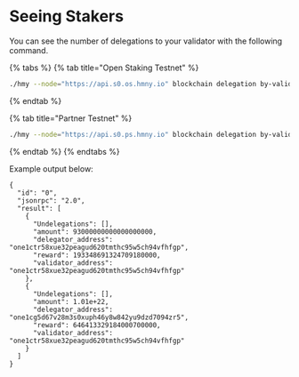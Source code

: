 # Seeing Stakers

You can see the number of delegations to your validator with the following command.

{% tabs %}
{% tab title="Open Staking Testnet" %}
```bash
./hmy --node="https://api.s0.os.hmny.io" blockchain delegation by-validator [VALIDATOR ADDRESS]
```
{% endtab %}

{% tab title="Partner Testnet" %}
```bash
./hmy --node="https://api.s0.ps.hmny.io" blockchain delegation by-validator [VALIDATOR ADDRESS]
```
{% endtab %}
{% endtabs %}

Example output below:

```text
{
  "id": "0",
  "jsonrpc": "2.0",
  "result": [
    {
      "Undelegations": [],
      "amount": 93000000000000000000,
      "delegator_address": "one1ctr58xue32peagud620tmthc95w5ch94vfhfgp",
      "reward": 193348691324709180000,
      "validator_address": "one1ctr58xue32peagud620tmthc95w5ch94vfhfgp"
    },
    {
      "Undelegations": [],
      "amount": 1.01e+22,
      "delegator_address": "one1cg5d67v28m3s0xuph46y8w842yu9dzd7094zr5",
      "reward": 646413329184000700000,
      "validator_address": "one1ctr58xue32peagud620tmthc95w5ch94vfhfgp"
    }
  ]
}
```

